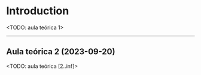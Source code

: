 # Introduction

<TODO: aula teórica 1>

---

## Aula teórica 2 (2023-09-20)

<TODO: aula teórica [2..inf]>